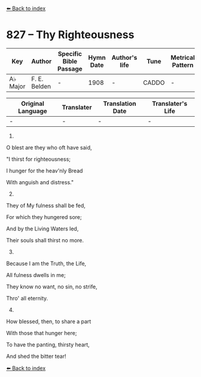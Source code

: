 [⬅️ Back to index](../README.md)

# 827 – Thy Righteousness

Key | Author   | Specific Bible Passage     |Hymn Date |Author's life |Tune |Metrical Pattern   |Composer/Source
-- | --------- | ---------------------------|----------|--------------|-----|-------------------|-------------  
A♭ Major |F. E. Belden |- |1908 |- |CADDO |- |W. B. Bradbury

Original Language | Translater | Translation Date   | Translater's Life  
----------------- | --------- | --------------------|-------------     
\- |- |- |-




1.

O blest are they who oft have said, 

"I thirst for righteousness;

I hunger for the heav'nly Bread

With anguish and distress."



2.

They of My fulness shall be fed,

For which they hungered sore;

And by the Living Waters led,

Their souls shall thirst no more.



3.

Because I am the Truth, the Life,

All fulness dwells in me;

They know no want, no sin, no strife,

Thro' all eternity.



4.

How blessed, then, to share a part

With those that hunger here;

To have the panting, thirsty heart,

And shed the bitter tear!

[⬅️ Back to index](../README.md)
